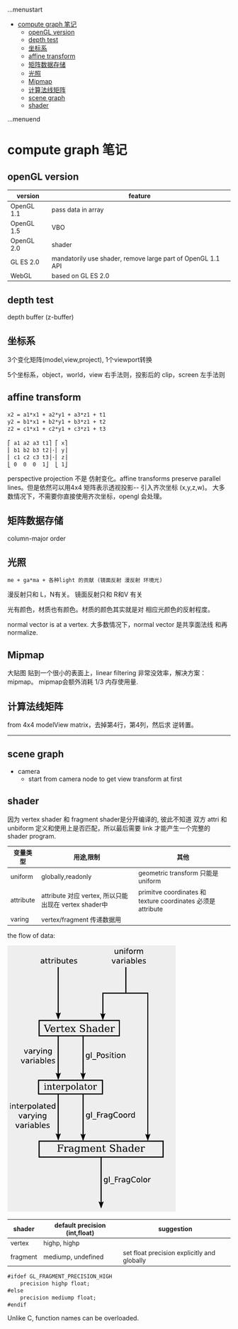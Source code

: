 ...menustart

 - [compute graph 笔记](#674fa9dea02b179c756a79f705d54783)
     - [openGL version](#1811ce44202cb15c45b18d1ef4081860)
     - [depth test](#8de271865f3a858ddf544a94e44468b1)
     - [坐标系](#9109ef363a06715e7c00921de32df1bd)
     - [affine transform](#89b41f9981538b388efe60606a182986)
     - [矩阵数据存储](#a057710da10201eb39d68a6c747982b5)
     - [光照](#dde9a447b2a15bf1818a818f8b3b78fd)
     - [Mipmap](#75cfa28027d393dfbc5cb09dbe34b44e)
     - [计算法线矩阵](#94097cd1cb4b2162a7f62aab1801143f)
     - [scene graph](#6d756681478ba7bbe5b33b412e7fd283)
     - [shader](#842e3e5fe6c1b834705abd4bcb213342)

...menuend


<h2 id="674fa9dea02b179c756a79f705d54783"></h2>

# compute graph 笔记

<h2 id="1811ce44202cb15c45b18d1ef4081860"></h2>

## openGL version

 version | feature
--- | --- 
OpenGL 1.1  | pass data in array
OpenGL 1.5  | VBO
OpenGL 2.0 | shader
GL ES 2.0  | mandatorily use shader, remove large part of OpenGL 1.1 API 
WebGL |  based on GL ES 2.0


<h2 id="8de271865f3a858ddf544a94e44468b1"></h2>

## depth test

depth buffer (z-buffer)

<h2 id="9109ef363a06715e7c00921de32df1bd"></h2>

## 坐标系

3个变化矩阵(model,view,project), 1个viewport转换

5个坐标系，object，world，view 右手法则，投影后的 clip，screen 左手法则


<h2 id="89b41f9981538b388efe60606a182986"></h2>

## affine transform 

```
x2 = a1*x1 + a2*y1 + a3*z1 + t1
y2 = b1*x1 + b2*y1 + b3*z1 + t2
z2 = c1*x1 + c2*y1 + c3*z1 + t3

⎡ a1 a2 a3 t1⎤ ⎡ x⎤
⎢ b1 b2 b3 t2⎥·⎢ y⎥
⎢ c1 c2 c3 t3⎥·⎢ z⎥
⎣ 0  0  0  1⎦  ⎣ 1⎦
```

perspective projection 不是 仿射变化。affine transforms preserve parallel lines。但是依然可以用4x4 矩阵表示透视投影-- 引入齐次坐标 (x,y,z,w)。 大多数情况下，不需要你直接使用齐次坐标，opengl 会处理。


<h2 id="a057710da10201eb39d68a6c747982b5"></h2>

## 矩阵数据存储

column-major order 

<h2 id="dde9a447b2a15bf1818a818f8b3b78fd"></h2>

## 光照

`me + ga*ma + 各种light 的贡献 (镜面反射 漫反射 环境光)`

漫反射只和 L，N有关。  镜面反射只和 R和V 有关

光有颜色，材质也有颜色。材质的颜色其实就是对 相应光颜色的反射程度。

normal vector is at a vertex.  大多数情况下，normal vector 是共享面法线 和再normalize.

<h2 id="75cfa28027d393dfbc5cb09dbe34b44e"></h2>

## Mipmap

大贴图 贴到一个很小的表面上，linear filtering  非常没效率，解决方案：mipmap。 mipmap会额外消耗 1/3 内存使用量.


<h2 id="94097cd1cb4b2162a7f62aab1801143f"></h2>

## 计算法线矩阵

from 4x4 modelView matrix，去掉第4行，第4列，然后求 逆转置。


----


<h2 id="6d756681478ba7bbe5b33b412e7fd283"></h2>

## scene graph

 - camera
    - start from camera node to get view transform at first

<h2 id="842e3e5fe6c1b834705abd4bcb213342"></h2>

## shader

因为 vertex shader 和 fragment shader是分开编译的, 彼此不知道 双方 attri 和 unbiform 定义和使用上是否匹配，所以最后需要 link 才能产生一个完整的  shader program.

变量类型 | 用途,限制 | 其他
--- | --- | --- 
uniform | globally,readonly | geometric transform 只能是 uniform
attribute |  attribute 对应 vertex, 所以只能出现在 vertex shader中  | primitve coordinates 和 texture coordinates 必须是 attribute
varing | vertex/fragment 传递数据用 | 


the flow of data:

![](../imgs/cg6_webgl_gsgl_workflow.png)


shader | default precision (int,float) | suggestion 
--- | --- | --- 
vertex |  highp, highp | 
fragment |  mediump, undefined | set float precision explicitly and globally

```
#ifdef GL_FRAGMENT_PRECISION_HIGH
    precision highp float;
#else
    precision mediump float;
#endif
```


Unlike C, function names can be overloaded.







